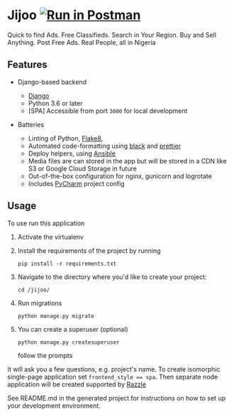 # Jijoo [![Run in Postman](https://run.pstmn.io/button.svg)](https://app.getpostman.com/run-collection/e79f739160eab8a3acf8)
Quick to find Ads. Free Classifieds. Search in Your Region. Buy and Sell Anything. Post Free Ads. Real People, all in Nigeria

## Features

- Django-based backend

    - [Django](https://www.djangoproject.com/)
    - Python 3.6 or later
    - [SPA] Accessible from port `3000` for local development


- Batteries

    - Linting of Python,  [Flake8](http://prospector.landscape.io/),
    - Automated code-formatting using [black](https://black.readthedocs.io) and [prettier](https://prettier.io)
    - Deploy helpers, using [Ansible](https://www.ansible.com/)
    - Media files are can stored in the app but will be stored in a CDN like S3 or Google Cloud Storage in future
    - Out-of-the-box configuration for nginx, gunicorn and logrotate
    - Includes [PyCharm](https://www.jetbrains.com/pycharm/) project config


## Usage

To use run this application

1. Activate the virtualenv

2. Install the requirements of the project by running
    ```
    pip install -r requirements.txt
   
3. Navigate to the directory where you'd like to create your project:
    ```
    cd /jijoo/
    ```

4. Run migrations 
    ```
    python manage.py migrate
    ```
5. You can create a superuser (optional)
    ```
   python manage.py createsuperuser
   ```
   follow the prompts


It will ask you a few questions, e.g. project's name.
To create isomorphic single-page application set `frontend_style == spa`. Then separate node application will be created supported by [Razzle](https://razzlejs.org/)

See README.md in the generated project for instructions on how to set up your development environment.
